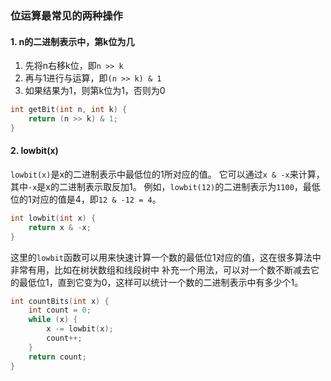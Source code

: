 ### 位运算最常见的两种操作

#### 1. n的二进制表示中，第k位为几
1. 先将n右移k位，即`n >> k`
2. 再与1进行与运算，即`(n >> k) & 1`
3. 如果结果为1，则第k位为1，否则为0
```c++
int getBit(int n, int k) {
    return (n >> k) & 1;
}
```
#### 2. lowbit(x)
`lowbit(x)`是x的二进制表示中最低位的1所对应的值。
它可以通过`x & -x`来计算，其中`-x`是x的二进制表示取反加1。
例如，`lowbit(12)`的二进制表示为`1100`，最低位的1对应的值是4，即`12 & -12 = 4`。
```c++
int lowbit(int x) {
    return x & -x;
}
```
这里的`lowbit`函数可以用来快速计算一个数的最低位1对应的值，这在很多算法中非常有用，比如在树状数组和线段树中
补充一个用法，可以对一个数不断减去它的最低位1，直到它变为0，这样可以统计一个数的二进制表示中有多少个1。
```c++
int countBits(int x) {
    int count = 0;
    while (x) {
        x -= lowbit(x);
        count++;
    }
    return count;
}
```